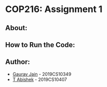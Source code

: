 # COP216: Assignment 1

## About:



## How to Run the Code:

    

## Author:
* [Gaurav Jain](https://github.com/GAURAV-28)   -   2019CS10349
* [T Abishek](https://github.com/abishek2188)   -   2019CS10407

